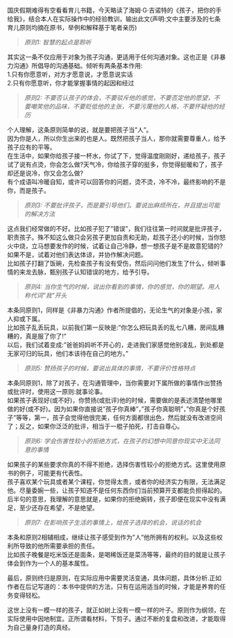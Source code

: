 国庆假期难得有空看看育儿书籍，今天略读了海姆·G·吉诺特的《孩子，把你的手给我》，结合本人在实际操作中的经验教训，输出此文(声明:文中主要涉及的七条育儿原则均摘在原书，举例和解释基于笔者亲历)

> _原则1: 智慧的起点是聆听_

其实这一条不仅应用于对象为孩子沟通，更适用于任何沟通对象。这也正是《非暴力沟通》所倡导的沟通基础。倾听有两条基本作用:  
1.只有你愿意听，对方才愿意说，才愿意说实话  
2.只有你愿意听，你才能掌握事情的起因和经过

> _原则2: 不要否认孩子的体会，不要驳斥他的感觉，不要否定他的愿望，不要嘲笑他的品味，不要贬低他的主张，不要污蔑他的人格，不要怀疑他的经历_

个人理解，这条原则简单的说，就是要把孩子当”人”。  
因为你是人，所以你生出来的也是人。既然把孩子当人，那你就需要尊重人，给予孩子应有的平等。  
在生活中，如果你给孩子接一杯水，你试了下，觉得温度刚刚好，递给孩子，孩子试了说有点烫，你会怎么做?天气冷，你给孩子穿的挺多，你觉得挺暖和了，孩子却还是说冷，你又会怎么做?  
有个成语叫冷暖自知，或许可以回答你的问题，烫不烫，冷不冷，最终影响的不是你，而是孩子。

> _原则3: 不要批评孩子，而是要引导他们。要说出麻烦所在，并且提出可能的解决方法_

这点我们经常做的不好。比如孩子犯了”错误”，我们往往第一时间就是批评孩子，职责孩子。殊不知这么做只会另孩子更加自责和无助，趁孩子还小的时候，当你怒火中烧，立马想要发作的时候，试着让自己冷静，想一想孩子是不是故意犯错的?如果不是，试着对他们表达体谅，并协作解决问题。  
比如孩子打翻了饭碗，先检查孩子有没有受伤，然后问问他们发生了什么，倾听事情的来龙去脉，甄别孩子认知错误的地方，给予引导。

> _原则4: 当你生气的时候，说出你看到的事情，你的感觉，你的期望。用人称代词”我”开头_

本条同原则1，同样是《非暴力沟通》作者所提倡的，无论生气的对象是小孩，家人抑或下属。  
比如孩子乱丢玩具，以前我们第一反映是:”你怎么把玩具丢的乱七八糟，房间乱糟糟的，真是服了你了!”  
以后，我们试着变成:”爸爸妈妈听不开心的，走进我们家感觉他别凌乱，到处都是无家可归的玩具，他们本该待在自己的地方。”

> _原则5: 赞扬孩子的时候，要说出具体的事情，不要评价性格特点_

本条同原则1，除了对孩子，在沟通管理中，当你需要对下属所做的事情作出赞扬或批评时，使用这一原则:就事论事。  
如果孩子表现好(或不好)，你赞扬(或批评)他的时候，需要做的是表述清楚他哪里做的好(或不好)。因为如果你直接说”孩子你真棒”，”孩子你真聪明”，”你真是个好孩子”等等，第一，孩子会觉得他很完美，任何方面都很出色，然后就没有改进空间了；反之，如果你泛泛的批评，相当于一棍子拍死，打击自尊心。

> _原则6: 学会伤害性较小的拒绝方式，在孩子的幻想中同意你现实中无法同意的事情_

如果孩子的某些要求你真的不得不拒绝，选择伤害性较小的拒绝方式。这里使用原书的例子，可能更有代表性。  
孩子喜欢某个玩具或者某个课程，你觉得太贵，或者你的经济实力有限，无法满足他。尽量委婉一些，让孩子知道不是任何东西你们当前预算开支都能负担得起的。后半句的意思，我理解的意思就是，如果你的拒绝婉转，孩子即便在现实中没有满足，至少还存在希望，不是绝望。

> _原则7: 在影响孩子生活的事情上，给孩子选择的机会，说话的机会_

本条和原则2相辅相成，继续让孩子感受到作为”人”他所拥有的权利。以及这些权利所导致的他所需要承担的责任。  
比如孩子晚餐是吃米饭还是面条，是喝稀饭还是菜汤等等，最终的目的就是让孩子体会到作为一个人的基本属性。

最后，原则终归是原则，在实际应用中需要灵活变通，具体问题，具体分析.正如作者在后记写道的：本书中提供的方法，只有在运用适当的时候，才能是养育的任务变得轻松。

这世上没有一模一样的孩子，就正如树上没有一模一样的叶子。原则作为纲领，在实际使用中因地制宜。正所谓看材料，下剪子。通过不断的复盘和改进，才能取得为自己量身打造的真经。